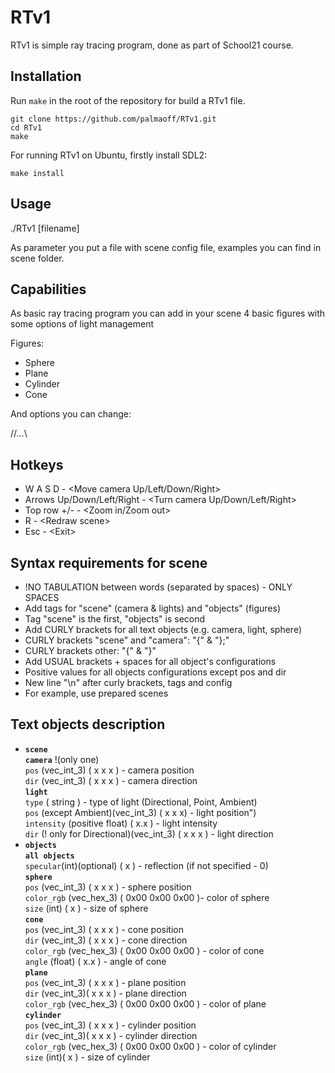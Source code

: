 # RTv1

RTv1 is simple ray tracing program, done as part of School21 course.

## Installation

Run `make` in the root of the repository for build a RTv1 file.

```
git clone https://github.com/palmaoff/RTv1.git
cd RTv1
make
```
For running RTv1 on Ubuntu, firstly install SDL2:
```
make install
```
## Usage

./RTv1 [filename] 

As parameter you put a file with scene config file, examples you can find in scene folder.

## Capabilities

As basic ray tracing program you can add in your scene 4 basic figures with some options of light management

Figures:

- Sphere
- Plane
- Cylinder
- Cone 

And options you can change:

//...\

## Hotkeys
- W A S D - <Move camera Up/Left/Down/Right>
- Arrows Up/Down/Left/Right - <Turn camera Up/Down/Left/Right>
- Top row +/- - <Zoom in/Zoom out>
- R - \<Redraw scene>
- Esc - \<Exit>

## Syntax requirements for scene
- !NO TABULATION between words (separated by spaces) - ONLY SPACES
- Add tags for \"scene\" (camera & lights) and \"objects\" (figures)
- Tag "scene" is the first, "objects" is second
- Add CURLY brackets for all text objects (e.g. camera, light, sphere)
- CURLY brackets \"scene\" and \"camera\": \"{\" & \"};\"
- CURLY brackets other: \"{\" & \"}\"
- Add USUAL brackets + spaces for all object's configurations
- Positive values for all objects configurations except pos and dir
- New line \"\\n\" after curly brackets, tags and config
- For example, use prepared scenes

## Text objects description
- **`scene`** \
  **`camera`** !(only one)\
 `pos` (vec_int_3) ( x x x ) - camera position\
 `dir` (vec_int_3) ( x x x ) - camera direction\
  **`light`**\
 `type` ( string ) - type of light (Directional, Point, Ambient)\
 `pos` (except Ambient)(vec_int_3) ( x x x) - light position")\
 `intensity` (positive float) ( x.x ) - light intensity\
 `dir` (! only for Directional)(vec_int_3) ( x x x ) - light direction
- **`objects`**\
  **`all objects`**\
 `specular`(int)(optional) ( x ) - reflection (if not specified - 0)\
  **`sphere`**\
 `pos` (vec_int_3) ( x x x ) - sphere position\
 `color_rgb` (vec_hex_3) ( 0x00 0x00 0x00 )- color of sphere\
 `size` (int) ( x ) - size of sphere\
  **`cone`**\
 `pos` (vec_int_3) ( x x x ) - cone position\
 `dir` (vec_int_3) ( x x x ) - cone direction\
 `color_rgb` (vec_hex_3) ( 0x00 0x00 0x00 ) - color of cone\
 `angle` (float) ( x.x ) - angle of cone\
  **`plane`**\
 `pos` (vec_int_3) ( x x x ) - plane position\
 `dir` (vec_int_3)( x x x ) - plane direction\
 `color_rgb` (vec_hex_3) ( 0x00 0x00 0x00 ) - color of plane\
  **`cylinder`**\
 `pos` (vec_int_3) ( x x x ) - cylinder position\
 `dir` (vec_int_3)( x x x ) - cylinder direction\
 `color_rgb` (vec_hex_3) ( 0x00 0x00 0x00 ) - color of cylinder\
 `size` (int)( x ) - size of cylinder
